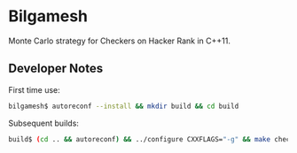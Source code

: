 # Bilgamesh
Monte Carlo strategy for Checkers on Hacker Rank in C++11.

## Developer Notes

First time use:
```bash
bilgamesh$ autoreconf --install && mkdir build && cd build
```

Subsequent builds:
```bash
build$ (cd .. && autoreconf) && ../configure CXXFLAGS="-g" && make check
```
